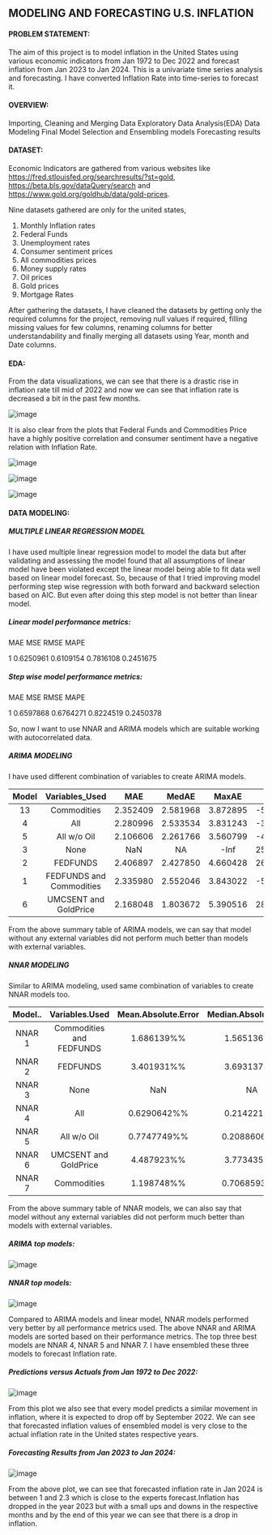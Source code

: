 ## MODELING AND FORECASTING U.S. INFLATION
#### PROBLEM STATEMENT:

The aim of this project is to model inflation in the United States using various economic indicators from Jan 1972 to Dec 2022 and forecast inflation from Jan 2023 to Jan 2024. This is a univariate time series analysis and forecasting. I have converted Inflation Rate into time-series to forecast it.

#### OVERVIEW:

Importing, Cleaning and Merging Data
Exploratory Data Analysis(EDA)
Data Modeling
Final Model Selection and Ensembling models
Forecasting results

#### DATASET:

Economic Indicators are gathered from various websites like https://fred.stlouisfed.org/searchresults/?st=gold, 
https://beta.bls.gov/dataQuery/search and https://www.gold.org/goldhub/data/gold-prices.
 
Nine datasets gathered are only for the united states,
1. Monthly Inflation rates
2. Federal Funds
3. Unemployment rates
4. Consumer sentiment prices
5. All commodities prices
6. Money supply rates
7. Oil prices
8. Gold prices
9. Mortgage Rates

After gathering the datasets, I have cleaned the datasets by getting only the required columns for the project, removing null values if required, filling missing values for few columns, renaming columns for better understandability and finally merging all datasets using Year, month and Date columns.

#### EDA:

From the data visualizations, we can see that there is a drastic rise in inflation rate till mid of 2022 and now we can see that inflation rate is decreased a bit in the past few months.

![image](https://user-images.githubusercontent.com/58209985/235057051-bafd92ae-75e0-4e20-bd18-09c0b077bfdf.png)

It is also clear from the plots that Federal Funds and Commodities Price have a highly positive correlation and consumer sentiment have a negative relation with Inflation Rate.

![image](https://user-images.githubusercontent.com/58209985/235056946-96170d77-30ef-4c96-aa09-1791c084a171.png)

![image](https://user-images.githubusercontent.com/58209985/235057383-6b579627-a5e2-45bb-a2ad-57859e0e88f8.png)

![image](https://user-images.githubusercontent.com/58209985/235056869-872e3cd6-dd21-4e23-ac3b-0d3f8ef0ed66.png)


#### DATA MODELING:

##### MULTIPLE LINEAR REGRESSION MODEL

I have used multiple linear regression model to model the data but after validating and assessing the model found that all assumptions of linear model have been violated except the linear model being able to fit data well based on linear model forecast. So, because of that I tried improving model performing step wise regression with both forward and backward selection based on AIC. But even after doing this step model is not better than linear model. 

##### Linear model performance metrics:

MAE       MSE      RMSE      MAPE

1 0.6250961 0.6109154 0.7816108 0.2451675

##### Step wise model performance metrics:

MAE       MSE      RMSE      MAPE

1 0.6597868 0.6764271 0.8224519 0.2450378

So, now I want to use NNAR and ARIMA models which are suitable working with autocorrelated data.

##### ARIMA MODELING

I have used different combination of variables to create ARIMA models. 


| Model |      Variables_Used      |   MAE    |  MedAE   |  MaxAE   |    AIC    |    BIC    |
|:-----:|:------------------------:|:--------:|:--------:|:--------:|:---------:|:---------:|
|  13   |       Commodities        | 2.352409 | 2.581968 | 3.872895 | -51.96714 | -21.06146 |
|   4   |           All            | 2.280996 | 2.533534 | 3.831243 | -39.57735 | 35.50710  |
|   5   |       All w/o Oil        | 2.106606 | 2.261766 | 3.560799 | -47.33902 | 10.05724  |
|   3   |           None           |   NaN    |    NA    |   -Inf   | 259.91260 | 304.06360 |
|   2   |         FEDFUNDS         | 2.406897 | 2.427850 | 4.660428 | 261.53800 | 310.10400 |
|   1   | FEDFUNDS and Commodities | 2.335980 | 2.552046 | 3.843022 | -50.10043 | -14.77965 |
|   6   |  UMCSENT and GoldPrice   | 2.168048 | 1.803672 | 5.390516 | 281.74960 | 330.31570 |

From the above summary table of ARIMA models, we can say that model without any external variables did not perform much better than models with external variables. 

##### NNAR MODELING

Similar to ARIMA modeling, used same combination of variables to create NNAR models too.

| Model.. |      Variables.Used      | Mean.Absolute.Error | Median.Absolute.Error | Max.Error  |
|:-------:|:------------------------:|:-------------------:|:---------------------:|:----------:|
| NNAR 1  | Commodities and FEDFUNDS |     1.686139%%      |      1.565136%%       | 3.408511%% |
| NNAR 2  |         FEDFUNDS         |     3.401931%%      |      3.693137%%       | 7.430945%% |
| NNAR 3  |           None           |         NaN         |          NA           |    -Inf    |
| NNAR 4  |           All            |     0.6290642%%     |      0.214221%%       | 3.136537%% |
| NNAR 5  |       All w/o Oil        |     0.7747749%%     |      0.2088606%%      | 3.495451%% |
| NNAR 6  |  UMCSENT and GoldPrice   |     4.487923%%      |      3.773435%%       | 3.495451%% |
| NNAR 7  |       Commodities        |     1.198748%%      |      0.7068593%%      | 3.665603%% |

From the above summary table of NNAR models, we can also say that model without any external variables did not perform much better than models with external variables.

##### ARIMA top models:

![image](https://user-images.githubusercontent.com/58209985/235061578-93e6d784-7afe-4b1f-8b77-93452f1130f7.png)

##### NNAR top models:

![image](https://user-images.githubusercontent.com/58209985/235061686-6bcc78db-66af-4170-840f-f4f03e1d0b13.png)

Compared to ARIMA models and linear model, NNAR models performed very better by all performance metrics used. The above NNAR and ARIMA models are sorted based on their performance metrics. The top three best models are NNAR 4, NNAR 5 and NNAR 7. I have ensembled these three models to forecast Inflation rate. 

##### Predictions versus Actuals from Jan 1972 to Dec 2022:

![image](https://user-images.githubusercontent.com/58209985/235063403-2a19bde1-8bf0-4ac6-9e78-b806999a00bc.png)

From this plot we also see that every model predicts a similar movement in inflation, where it is expected to drop off by September 2022. We can see that forecasted inflation values of ensembled model is very close to the actual inflation rate in the United states respective years.

##### Forecasting Results from Jan 2023 to Jan 2024:

![image](https://user-images.githubusercontent.com/58209985/235063542-820fabde-cf59-4092-8d09-7b448ec0d74e.png)

From the above plot, we can see that forecasted inflation rate in Jan 2024 is between 1 and 2.3 which is close to the experts forecast.Inflation has dropped in the year 2023 but with a small ups and downs in the respective months and by the end of this year we can see that there is a drop in inflation.




